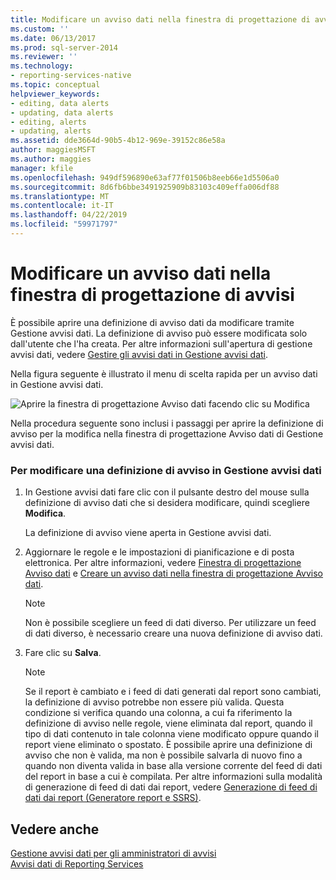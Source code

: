 ```yaml
---
title: Modificare un avviso dati nella finestra di progettazione di avvisi| Microsoft Docs
ms.custom: ''
ms.date: 06/13/2017
ms.prod: sql-server-2014
ms.reviewer: ''
ms.technology:
- reporting-services-native
ms.topic: conceptual
helpviewer_keywords:
- editing, data alerts
- updating, data alerts
- editing, alerts
- updating, alerts
ms.assetid: dde3664d-90b5-4b12-969e-39152c86e58a
author: maggiesMSFT
ms.author: maggies
manager: kfile
ms.openlocfilehash: 949df596890e63af77f01506b8eeb66e1d5506a0
ms.sourcegitcommit: 8d6fb6bbe3491925909b83103c409effa006df88
ms.translationtype: MT
ms.contentlocale: it-IT
ms.lasthandoff: 04/22/2019
ms.locfileid: "59971797"
---
```

# <a name="edit-a-data-alert-in-alert-designer"></a>Modificare un avviso dati nella finestra di progettazione di avvisi
  È possibile aprire una definizione di avviso dati da modificare tramite Gestione avvisi dati. La definizione di avviso può essere modificata solo dall'utente che l'ha creata. Per altre informazioni sull'apertura di gestione avvisi dati, vedere [Gestire gli avvisi dati in Gestione avvisi dati](manage-my-data-alerts-in-data-alert-manager.md).  
  
 Nella figura seguente è illustrato il menu di scelta rapida per un avviso dati in Gestione avvisi dati.  
  
 ![Aprire la finestra di progettazione Avviso dati facendo clic su Modifica](media/rs-alertmanageriwopendesigner.gif "Aprire la finestra di progettazione Avviso dati facendo clic su Modifica")  
  
 Nella procedura seguente sono inclusi i passaggi per aprire la definizione di avviso per la modifica nella finestra di progettazione Avviso dati di Gestione avvisi dati.  
  
### <a name="to-edit-a-data-alert-definition-in-data-alert-designer"></a>Per modificare una definizione di avviso in Gestione avvisi dati  
  
1.  In Gestione avvisi dati fare clic con il pulsante destro del mouse sulla definizione di avviso dati che si desidera modificare, quindi scegliere **Modifica**.  
  
     La definizione di avviso viene aperta in Gestione avvisi dati.  
  
2.  Aggiornare le regole e le impostazioni di pianificazione e di posta elettronica. Per altre informazioni, vedere [Finestra di progettazione Avviso dati](../../2014/reporting-services/data-alert-designer.md) e [Creare un avviso dati nella finestra di progettazione Avviso dati](create-a-data-alert-in-data-alert-designer.md).  
  
    > [!NOTE]  
    >  Non è possibile scegliere un feed di dati diverso. Per utilizzare un feed di dati diverso, è necessario creare una nuova definizione di avviso dati.  
  
3.  Fare clic su **Salva**.  
  
    > [!NOTE]  
    >  Se il report è cambiato e i feed di dati generati dal report sono cambiati, la definizione di avviso potrebbe non essere più valida. Questa condizione si verifica quando una colonna, a cui fa riferimento la definizione di avviso nelle regole, viene eliminata dal report, quando il tipo di dati contenuto in tale colonna viene modificato oppure quando il report viene eliminato o spostato. È possibile aprire una definizione di avviso che non è valida, ma non è possibile salvarla di nuovo fino a quando non diventa valida in base alla versione corrente del feed di dati del report in base a cui è compilata. Per altre informazioni sulla modalità di generazione di feed di dati dai report, vedere [Generazione di feed di dati dai report &#40;Generatore report e SSRS&#41;](report-builder/generating-data-feeds-from-reports-report-builder-and-ssrs.md).  
  
## <a name="see-also"></a>Vedere anche  
 [Gestione avvisi dati per gli amministratori di avvisi](../../2014/reporting-services/data-alert-manager-for-alerting-administrators.md)   
 [Avvisi dati di Reporting Services](../ssms/agent/alerts.md)  
  
  

